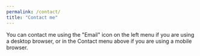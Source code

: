 ```yaml
---
permalink: /contact/
title: "Contact me"
---
```


You can contact me using the "Email" icon on the left menu if you are using a desktop browser, or in the Contact menu above if you are using a mobile browser.
